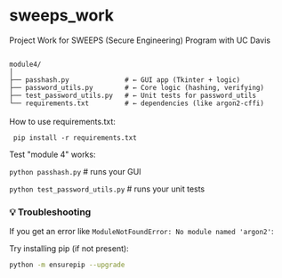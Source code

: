 # sweeps_work
Project Work for SWEEPS (Secure Engineering) Program with UC Davis

<code>
module4/
│
├── passhash.py              # ← GUI app (Tkinter + logic)
├── password_utils.py        # ← Core logic (hashing, verifying)
├── test_password_utils.py   # ← Unit tests for password_utils
└── requirements.txt         # ← dependencies (like argon2-cffi)
</code>

<br>
How to use requirements.txt:

<code> pip install -r requirements.txt</code>


Test "module 4" works:

<code>python passhash.py</code>        # runs your GUI

<code>python test_password_utils.py</code>   # runs your unit tests


### 💡 Troubleshooting
If you get an error like `ModuleNotFoundError: No module named 'argon2'`:

Try installing pip (if not present):
```bash
python -m ensurepip --upgrade

